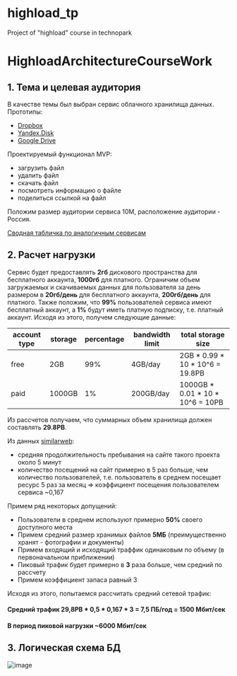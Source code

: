 # highload_tp
Project of "highload" course in technopark

# HighloadArchitectureCourseWork

## 1. Тема и целевая аудитория

В качестве темы был выбран сервис облачного хранилища данных. 
Прототипы:
- [Dropbox](https://www.dropbox.com/) 
- [Yandex.Disk](https://disk.yandex.ru/)
- [Google Drive](https://drive.google.com/)

Проектируемый функционал MVP:
* загрузить файл
* удалить файл
* скачать файл
* посмотреть информацию о файле
* поделиться ссылкой на файл

Положим размер аудитории сервиса 10М, расположение аудитории - Россия.

[Сводная табличка по аналогичным сервисам](https://en.wikipedia.org/wiki/Comparison_of_file_hosting_services)

## 2. Расчет нагрузки

Сервис будет предоставлять **2гб** дискового пространства для бесплатного аккаунта, **1000гб** для платного.
Ограничим объем загружаемых и скачиваемых данных для пользователя за день размером в **20гб/день** для бесплатного аккаунта, **200гб/день** для платного.
Также положим, что **99%** пользователей сервиса имеют бесплатный аккаунт, а **1%** будут иметь платную подписку, т.е. платный аккаунт.
Исходя из этого, получем следующие данные:

|account type|storage|percentage|bandwidth limit|total storage size                             |
|------------|-------|----------|-------------|-----------------------------------------------|
|free        |2GB    |99%       |4GB/day     |2GB * 0.99 * 10 * 10^6 =  19.8PB|
|paid        |1000GB  |1%        |200GB/day    |1000GB * 0.01 * 10 * 10^6 = 10PB   |

Из рассчетов получаем, что суммарных объем хранилища должен составлять **29.8PB**.

Из данных [similarweb](https://www.similarweb.com/website/disk.yandex.ru/):

* средняя продолжительность пребывания на сайте такого проекта около 5 минут
* количество посещений на сайт примерно в 5 раз больше, чем количество пользователей, т.е. пользователь в среднем посещает ресурс 5 раз за месяц => коэффициент посещения пользователем сервиса ~0,167

Примем ряд некоторых допущений:
* Пользователи в среднем используют примерно **50%** своего доступного места
* Примем средний размер хранимых файлов **5МБ** (преимущественно хранят - фотографии и документы)
* Примем входящий и исходящий траффик одинаковым по объему (в первоначальном приближении)
* Пиковый трафик будет примерно в **3** раза больше, чем средний по рассчету
* Примем коэффициент запаса равный 3 

Исходя из этого, попытаемся рассчитать средний сетевой трафик:
#### Средний трафик 29,8PB * 0,5 * 0,167 * 3 = 7,5 ПБ/год = 1500 Мбит/сек
#### В период пиковой нагрузки ~6000 Мбит/сек


## 3. Логическая схема БД
![image](https://user-images.githubusercontent.com/46247177/118415460-21f46c80-b6b3-11eb-82e6-45a589182e76.png)

